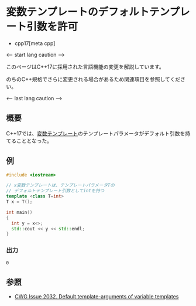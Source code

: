 # 変数テンプレートのデフォルトテンプレート引数を許可
* cpp17[meta cpp]

<-- start lang caution -->

このページはC++17に採用された言語機能の変更を解説しています。

のちのC++規格でさらに変更される場合があるため関連項目を参照してください。

<-- last lang caution -->

## 概要
C++17では、[変数テンプレート](/lang/cpp14/variable_templates.md)のテンプレートパラメータがデフォルト引数を持てることとなった。


## 例
```cpp example
#include <iostream>

// x変数テンプレートは、テンプレートパラメータTの
// デフォルトテンプレート引数としてintを持つ
template <class T=int>
T x = T();

int main()
{
  int y = x<>;
  std::cout << y << std::endl;
}
```

### 出力
```
0
```


## 参照
- [CWG Issue 2032. Default template-arguments of variable templates](https://wg21.cmeerw.net/cwg/issue2032)
